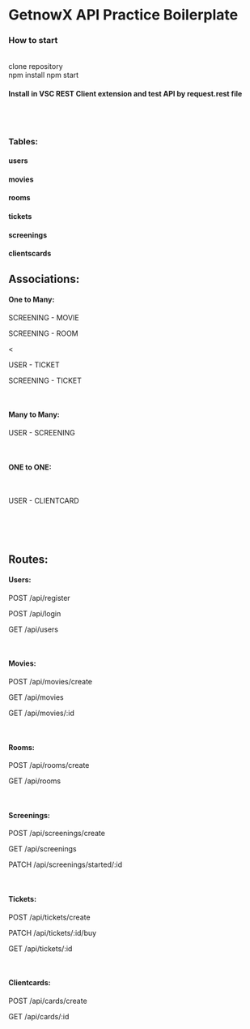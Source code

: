 # GetnowX API Practice Boilerplate

<h3>How to start</h3><br />
clone repository<br />
npm install
npm start

<h4>Install in VSC REST Client extension and test API by request.rest file</h4><br />
<br />

<h3>Tables:</h3>
<h4>users</h4>
<h4>movies</h4>
<h4>rooms</h4>
<h4>tickets</h4>
<h4>screenings</h4>
<h4>clientscards</h4>

<h2>Associations:</h2>
<h4>One to Many:</h4>
<p>SCREENING - MOVIE</p>
<p>SCREENING - ROOM</p><
<p>USER - TICKET</p>
<p>SCREENING - TICKET</p>
<br />
<h4>Many to Many:</h4>
<p>USER - SCREENING</p>
<br />
<h4>ONE to ONE:</h4><br />
<p>USER - CLIENTCARD</p><br />
<br />
<br />
<h2>Routes:</h2>
<h4>Users:</h4>
<p>POST /api/register</p>
<p>POST /api/login</p>
<p>GET /api/users</p>
<br />
<h4>Movies:</h4>
<p>POST /api/movies/create</p>
<p>GET /api/movies</p>
<p>GET /api/movies/:id</p>
<br />
<h4>Rooms:</h4>
<p>POST /api/rooms/create</p>
<p>GET /api/rooms</p>
<br />
<h4>Screenings:</h4>
<p>POST /api/screenings/create</p>
<p>GET /api/screenings</p>
<p>PATCH /api/screenings/started/:id</p>
<br />
<h4>Tickets:</h4>
<p>POST /api/tickets/create</p>
<p>PATCH /api/tickets/:id/buy</p>
<p>GET /api/tickets/:id</p>
<br />
<h4>Clientcards:</h4>
<p>POST /api/cards/create</p>
<p>GET /api/cards/:id</p>



